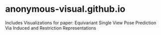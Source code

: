 # anonymous-visual.github.io
Includes Visualizations for paper: Equivariant Single View Pose Prediction Via Induced and Restriction Representations
